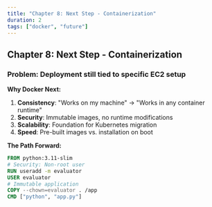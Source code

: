 ```yaml
---
title: "Chapter 8: Next Step - Containerization"
duration: 2
tags: ["docker", "future"]
---
```


## Chapter 8: Next Step - Containerization
### Problem: Deployment still tied to specific EC2 setup

**Why Docker Next:**

1. **Consistency**: "Works on my machine" → "Works in any container runtime"
2. **Security**: Immutable images, no runtime modifications
3. **Scalability**: Foundation for Kubernetes migration
4. **Speed**: Pre-built images vs. installation on boot

**The Path Forward:**
```dockerfile
FROM python:3.11-slim
# Security: Non-root user
RUN useradd -m evaluator
USER evaluator
# Immutable application
COPY --chown=evaluator . /app
CMD ["python", "app.py"]
```